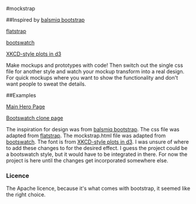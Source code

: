 #mockstrap

##Inspired by
[balsmiq bootstrap](https://mockupstogo.mybalsamiq.com/projects/web/Bootstrap)

[flatstrap](http://www.littlesparkvt.com/flatstrap/)

[bootswatch](http://bootswatch.com/)

[XKCD-style plots in d3](http://bl.ocks.org/dfm/3914862)

Make mockups and prototypes with code! Then switch out the single css file for another style and watch your mockup transform into a real design.  For quick mockups where you want to show the functionality and don't want people to sweat the details.

##Examples

[Main Hero Page](http://abemassry.github.io/mockstrap/)

[Bootswatch clone page](abemassry.github.io/mockstrap/mockstrap.html)

The inspiration for design was from [balsmiq bootstrap](https://mockupstogo.mybalsamiq.com/projects/web/Bootstrap).  The css file was adapted from [flatstrap](http://www.littlesparkvt.com/flatstrap/).  The mockstrap.html file was adapted from [bootswatch](http://bootswatch.com/).  The font is from [XKCD-style plots in d3](http://bl.ocks.org/dfm/3914862).  I was unsure of where to add these changes to for the desired effect.  I guess the project could be a bootswatch style, but it would have to be integrated in there.  For now the project is here until the changes get incorporated somewhere else.

### Licence
The Apache licence, because it's what comes with bootstrap, it seemed like the right choice.

